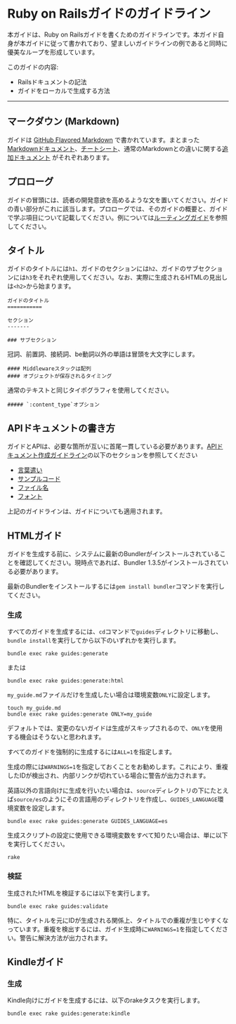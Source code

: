 ﻿
Ruby on Railsガイドのガイドライン
===============================

本ガイドは、Ruby on Railsガイドを書くためのガイドラインです。本ガイド自身が本ガイドに従って書かれており、望ましいガイドラインの例であると同時に優美なループを形成しています。

このガイドの内容:

* Railsドキュメントの記法
* ガイドをローカルで生成する方法

--------------------------------------------------------------------------------

マークダウン (Markdown)
-------

ガイドは [GitHub Flavored Markdown](http://github.github.com/github-flavored-markdown/) で書かれています。まとまった[Markdownドキュメント](http://daringfireball.net/projects/markdown/syntax)、[チートシート](http://daringfireball.net/projects/markdown/basics)、通常のMarkdownとの違いに関する[追加ドキュメント](http://github.github.com/github-flavored-markdown/) がそれぞれあります。

プロローグ
--------

ガイドの冒頭には、読者の開発意欲を高めるような文を置いてください。ガイドの青い部分がこれに該当します。プロローグでは、そのガイドの概要と、ガイドで学ぶ項目について記載してください。例については[ルーティングガイド](routing.html)を参照してください。

タイトル
------

ガイドのタイトルには`h1`、ガイドのセクションには`h2`、ガイドのサブセクションには`h3`をそれぞれ使用してください。なお、実際に生成されるHTMLの見出しは`<h2>`から始まります。

```
ガイドのタイトル
===========

セクション
-------

### サブセクション
```

冠詞、前置詞、接続詞、be動詞以外の単語は冒頭を大文字にします。

```
#### Middlewareスタックは配列
#### オブジェクトが保存されるタイミング
```

通常のテキストと同じタイポグラフィを使用してください。

```
##### `:content_type`オプション
```

APIドキュメントの書き方
----------------------------

ガイドとAPIは、必要な箇所が互いに首尾一貫している必要があります。[APIドキュメント作成ガイドライン](api_documentation_guidelines.html)の以下のセクションを参照してください

* [言葉遣い](api_documentation_guidelines.html#wording)
* [サンプルコード](api_documentation_guidelines.html#example-code)
* [ファイル名](api_documentation_guidelines.html#filenames)
* [フォント](api_documentation_guidelines.html#fonts)

上記のガイドラインは、ガイドについても適用されます。

HTMLガイド
-----------

ガイドを生成する前に、システムに最新のBundlerがインストールされていることを確認してください。現時点であれば、Bundler 1.3.5がインストールされている必要があります。

最新のBundlerをインストールするには`gem install bundler`コマンドを実行してください。

### 生成

すべてのガイドを生成するには、`cd`コマンドで`guides`ディレクトリに移動し、`bundle install`を実行してから以下のいずれかを実行します。

```
bundle exec rake guides:generate
```

または

```
bundle exec rake guides:generate:html
```

`my_guide.md`ファイルだけを生成したい場合は環境変数`ONLY`に設定します。

```
touch my_guide.md
bundle exec rake guides:generate ONLY=my_guide
```

デフォルトでは、変更のないガイドは生成がスキップされるので、`ONLY`を使用する機会はそうないと思われます。

すべてのガイドを強制的に生成するには`ALL=1`を指定します。

生成の際には`WARNINGS=1`を指定しておくことをお勧めします。これにより、重複したIDが検出され、内部リンクが切れている場合に警告が出力されます。

英語以外の言語向けに生成を行いたい場合は、`source`ディレクトリの下にたとえば`source/es`のようにその言語用のディレクトリを作成し、`GUIDES_LANGUAGE`環境変数を設定します。

```
bundle exec rake guides:generate GUIDES_LANGUAGE=es
```

生成スクリプトの設定に使用できる環境変数をすべて知りたい場合は、単に以下を実行してください。

```
rake
```

### 検証

生成されたHTMLを検証するには以下を実行します。

```
bundle exec rake guides:validate
```

特に、タイトルを元にIDが生成される関係上、タイトルでの重複が生じやすくなっています。重複を検出するには、ガイド生成時に`WARNINGS=1`を指定してください。警告に解決方法が出力されます。

Kindleガイド
-------------

### 生成

Kindle向けにガイドを生成するには、以下のrakeタスクを実行します。

```
bundle exec rake guides:generate:kindle
```